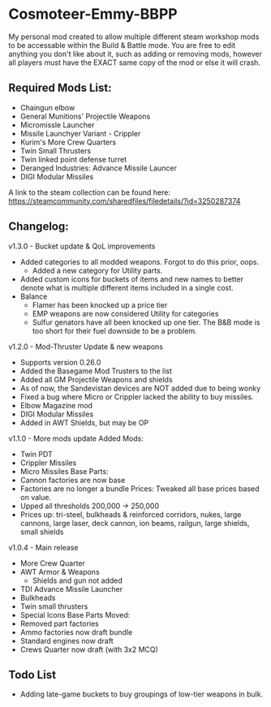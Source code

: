 # Cosmoteer-Emmy-BBPP
 My personal mod created to allow multiple different steam workshop mods to be accessable within the Build & Battle mode. You are free to edit anything you don't like about it, such as adding or removing mods, however all players must have the EXACT same copy of the mod or else it will crash.

## Required Mods List:
* Chaingun elbow
* General Munitions' Projectile Weapons
* Micromissle Launcher
* Missile Launchyer Variant - Crippler
* Kurim's More Crew Quarters
* Twin Small Thrusters
* Twin linked point defense turret
* Deranged Industries: Advance Missile Launcer
* DIGI Modular Missiles

A link to the steam collection can be found here: https://steamcommunity.com/sharedfiles/filedetails/?id=3250287374

## Changelog:
v1.3.0 - Bucket update & QoL improvements
* Added categories to all modded weapons. Forgot to do this prior, oops.
	* Added a new category for Utility parts.
* Added custom icons for buckets of items and new names to better denote what is multiple different items included in a single cost.
* Balance
	* Flamer has been knocked up a price tier
	* EMP weapons are now considered Utility for categories
	* Sulfur genators have all been knocked up one tier. The B&B mode is too short for their fuel downside to be a problem.

v1.2.0 - Mod-Thruster Update & new weapons
* Supports version 0.26.0
* Added the Basegame Mod Trusters to the list
* Added all GM Projectile Weapons and shields
* As of now, the Sandevistan devices are NOT added due to being wonky
* Fixed a bug where Micro or Crippler lacked the ability to buy missiles.
* Elbow Magazine mod
* DIGI Modular Missiles
* Added in AWT Shields, but may be OP

v1.1.0 - More mods update
Added Mods:
* Twin PDT
* Crippler Missiles
* Micro Missiles
Base Parts:
* Cannon factories are now base
* Factories are no longer a bundle
Prices:
Tweaked all base prices based on value.
* Upped all thresholds 200,000 -> 250,000
* Prices up: tri-steel, bulkheads & reinforced corridors, nukes, large cannons, large laser, deck cannon, ion beams, railgun, large shields, small shields

v1.0.4 - Main release
* More Crew Quarter
* AWT Armor & Weapons
	* Shields and gun not added
* TDI Advance Missile Launcher
* Bulkheads
* Twin small thrusters
* Special Icons
Base Parts Moved:
* Removed part factories
* Ammo factories now draft bundle
* Standard engines now draft
* Crews Quarter now draft (with 3x2 MCQ)

## Todo List
* Adding late-game buckets to buy groupings of low-tier weapons in bulk.